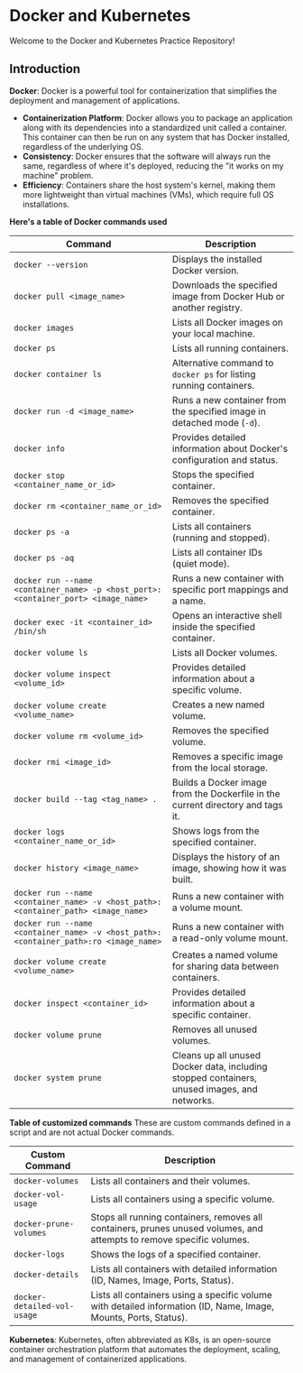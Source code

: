 # Docker and Kubernetes

Welcome to the Docker and Kubernetes Practice Repository!

## Introduction

**Docker**: Docker is a powerful tool for containerization that simplifies the deployment and management of applications.

- **Containerization Platform**: Docker allows you to package an application along with its dependencies into a standardized unit called a container. This container can then be run on any system that has Docker installed, regardless of the underlying OS.
- **Consistency**: Docker ensures that the software will always run the same, regardless of where it's deployed, reducing the "it works on my machine" problem.
- **Efficiency**: Containers share the host system's kernel, making them more lightweight than virtual machines (VMs), which require full OS installations.

**Here's a table of Docker commands used**

| **Command**                                            | **Description**                                                                                     |
|--------------------------------------------------------|-----------------------------------------------------------------------------------------------------|
| `docker --version`                                   | Displays the installed Docker version.                                                             |
| `docker pull <image_name>`                           | Downloads the specified image from Docker Hub or another registry.                                 |
| `docker images`                                      | Lists all Docker images on your local machine.                                                     |
| `docker ps`                                           | Lists all running containers.                                                                      |
| `docker container ls`                                | Alternative command to `docker ps` for listing running containers.                                 |
| `docker run -d <image_name>`                         | Runs a new container from the specified image in detached mode (`-d`).                             |
| `docker info`                                        | Provides detailed information about Docker's configuration and status.                             |
| `docker stop <container_name_or_id>`                  | Stops the specified container.                                                                     |
| `docker rm <container_name_or_id>`                    | Removes the specified container.                                                                   |
| `docker ps -a`                                       | Lists all containers (running and stopped).                                                        |
| `docker ps -aq`                                      | Lists all container IDs (quiet mode).                                                               |
| `docker run --name <container_name> -p <host_port>:<container_port> <image_name>` | Runs a new container with specific port mappings and a name.                                       |
| `docker exec -it <container_id> /bin/sh`              | Opens an interactive shell inside the specified container.                                          |
| `docker volume ls`                                   | Lists all Docker volumes.                                                                          |
| `docker volume inspect <volume_id>`                   | Provides detailed information about a specific volume.                                             |
| `docker volume create <volume_name>`                  | Creates a new named volume.                                                                        |
| `docker volume rm <volume_id>`                        | Removes the specified volume.                                                                     |
| `docker rmi <image_id>`                               | Removes a specific image from the local storage.                                                    |
| `docker build --tag <tag_name> .`                     | Builds a Docker image from the Dockerfile in the current directory and tags it.                     |
| `docker logs <container_name_or_id>`                  | Shows logs from the specified container.                                                            |
| `docker history <image_name>`                         | Displays the history of an image, showing how it was built.                                         |
| `docker run --name <container_name> -v <host_path>:<container_path> <image_name>` | Runs a new container with a volume mount.                                                            |
| `docker run --name <container_name> -v <host_path>:<container_path>:ro <image_name>` | Runs a new container with a read-only volume mount.                                                 |
| `docker volume create <volume_name>`                  | Creates a named volume for sharing data between containers.                                        |
| `docker inspect <container_id>`                       | Provides detailed information about a specific container.                                           |
| `docker volume prune`                                | Removes all unused volumes.                                                                        |
| `docker system prune`                                | Cleans up all unused Docker data, including stopped containers, unused images, and networks.         |

**Table of customized commands**
These are custom commands defined in a script and are not actual Docker commands.

| **Custom Command**                            | **Description**                                                                                   |
|--------------------------------------|---------------------------------------------------------------------------------------------------|
| `docker-volumes`                     | Lists all containers and their volumes.                                       |
| `docker-vol-usage`                   | Lists all containers using a specific volume.                                 |
| `docker-prune-volumes`               | Stops all running containers, removes all containers, prunes unused volumes, and attempts to remove specific volumes. |
| `docker-logs`                        | Shows the logs of a specified container.                                       |
| `docker-details`                     | Lists all containers with detailed information (ID, Names, Image, Ports, Status). |
| `docker-detailed-vol-usage`          | Lists all containers using a specific volume with detailed information (ID, Name, Image, Mounts, Ports, Status). |

**Kubernetes**: Kubernetes, often abbreviated as K8s, is an open-source container orchestration platform that automates the deployment, scaling, and management of containerized applications.
